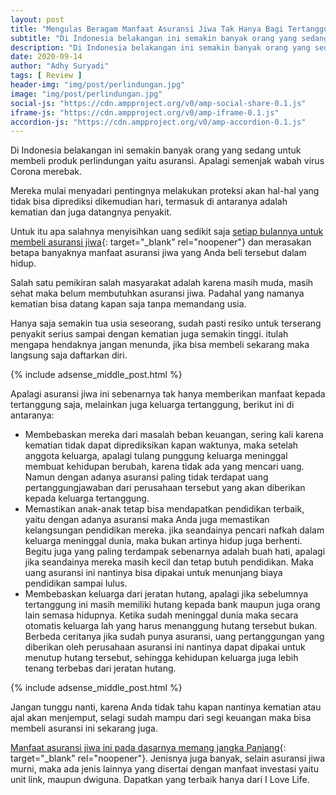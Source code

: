 ```yaml
---
layout: post
title: "Mengulas Beragam Manfaat Asuransi Jiwa Tak Hanya Bagi Tertanggung, Melainkan Juga Keluarganya"
subtitle: "Di Indonesia belakangan ini semakin banyak orang yang sedang untuk membeli produk perlindungan yaitu asuransi. Apalagi semenjak wabah virus Corona merebak."
description: "Di Indonesia belakangan ini semakin banyak orang yang sedang untuk membeli produk perlindungan yaitu asuransi. Apalagi semenjak wabah virus Corona merebak."
date: 2020-09-14
author: "Adhy Suryadi"
tags: [ Review ]
header-img: "img/post/perlindungan.jpg"
image: "img/post/perlindungan.jpg"
social-js: "https://cdn.ampproject.org/v0/amp-social-share-0.1.js"
iframe-js: "https://cdn.ampproject.org/v0/amp-iframe-0.1.js"
accordion-js: "https://cdn.ampproject.org/v0/amp-accordion-0.1.js"
---
```


Di Indonesia belakangan ini semakin banyak orang yang sedang untuk membeli produk perlindungan yaitu asuransi. Apalagi semenjak wabah virus Corona merebak.

Mereka mulai menyadari pentingnya melakukan proteksi akan hal-hal yang tidak bisa diprediksi dikemudian hari, termasuk di antaranya adalah kematian dan juga datangnya penyakit.

Untuk itu apa salahnya menyisihkan uang sedikit saja [setiap bulannya untuk membeli asuransi jiwa](https://ilovelife.co.id/ "setiap bulannya untuk membeli asuransi jiwa"){: target="_blank" rel="noopener"} dan merasakan betapa banyaknya manfaat asuransi jiwa yang Anda beli tersebut dalam hidup.
 
Salah satu pemikiran salah masyarakat adalah karena masih muda, masih sehat maka belum membutuhkan asuransi jiwa. Padahal yang namanya kematian bisa datang kapan saja tanpa memandang usia.

Hanya saja semakin tua usia seseorang, sudah pasti resiko untuk terserang penyakit serius sampai dengan kematian juga semakin tinggi. itulah mengapa hendaknya jangan menunda, jika bisa membeli sekarang maka langsung saja daftarkan diri.

{% include adsense_middle_post.html %}

Apalagi asuransi jiwa ini sebenarnya tak hanya memberikan manfaat kepada tertanggung saja, melainkan juga keluarga tertanggung, berikut ini di antaranya:
<ul>
<li>Membebaskan mereka dari masalah beban keuangan, sering kali karena kematian tidak dapat diprediksikan kapan waktunya, maka setelah anggota keluarga, apalagi tulang punggung keluarga meninggal membuat kehidupan berubah, karena tidak ada yang mencari uang. Namun dengan adanya asuransi paling tidak terdapat uang pertanggungjawaban dari perusahaan tersebut yang akan diberikan kepada keluarga tertanggung.</li>
<li>Memastikan anak-anak tetap bisa mendapatkan pendidikan terbaik, yaitu dengan adanya asuransi maka Anda juga memastikan kelangsungan pendidikan mereka. jika seandainya pencari nafkah dalam keluarga meninggal dunia, maka bukan artinya hidup juga berhenti. Begitu juga yang paling terdampak sebenarnya adalah buah hati, apalagi jika seandainya mereka masih kecil dan tetap butuh pendidikan. Maka uang asuransi ini nantinya bisa dipakai untuk menunjang biaya pendidikan sampai lulus.</li>
<li>Membebaskan keluarga dari jeratan hutang, apalagi jika sebelumnya tertanggung ini masih memiliki hutang kepada bank maupun juga orang lain semasa hidupnya. Ketika sudah meninggal dunia maka secara otomatis keluarga lah yang harus menanggung hutang tersebut bukan. Berbeda ceritanya jika sudah punya asuransi, uang pertanggungan yang diberikan oleh perusahaan asuransi ini nantinya dapat dipakai untuk menutup hutang tersebut, sehingga kehidupan keluarga juga lebih tenang terbebas dari jeratan hutang.</li>
</ul>

{% include adsense_middle_post.html %}
 
Jangan tunggu nanti, karena Anda tidak tahu kapan nantinya kematian atau ajal akan menjemput, selagi sudah mampu dari segi keuangan maka bisa membeli asuransi ini sekarang juga.

[Manfaat asuransi jiwa ini pada dasarnya memang jangka Panjang](https://ilovelife.co.id/blog/manfaat-asuransi-jiwa-tak-cuma-bisa-dinikmati-nanti-tapi-juga-saat-ini/ "Manfaat asuransi jiwa ini pada dasarnya memang jangka Panjang"){: target="_blank" rel="noopener"}. Jenisnya juga banyak, selain asuransi jiwa murni, maka ada jenis lainnya yang disertai dengan manfaat investasi yaitu unit link, maupun dwiguna. Dapatkan yang terbaik hanya dari I Love Life.
